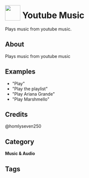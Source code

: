 # <img src="https://raw.githack.com/FortAwesome/Font-Awesome/master/svgs/solid/play-circle.svg" card_color="#22A7F0" width="50" height="50" style="vertical-align:bottom"/> Youtube Music
Plays music from youtube music.

## About
Plays music from youtube music

## Examples
* "Play"
* "Play the playlist"
* "Play Ariana Grande"
* "Play Marshmello"

## Credits
@homlyseven250

## Category
**Music & Audio**

## Tags

